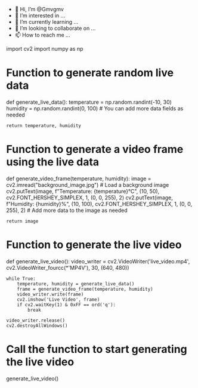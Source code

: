 - 👋 Hi, I’m @Gmvgmv
- 👀 I’m interested in ...
- 🌱 I’m currently learning ...
- 💞️ I’m looking to collaborate on ...
- 📫 How to reach me ...

<!---
Gmvgmv/Gmvgmv is a ✨ special ✨ repository because its `README.md` (this file) appears on your GitHub profile.
You can click the Preview link to take a look at your changes.
--->
import cv2
import numpy as np

# Function to generate random live data
def generate_live_data():
    temperature = np.random.randint(-10, 30)
    humidity = np.random.randint(0, 100)
    # You can add more data fields as needed

    return temperature, humidity

# Function to generate a video frame using the live data
def generate_video_frame(temperature, humidity):
    image = cv2.imread("background_image.jpg")  # Load a background image
    cv2.putText(image, f"Temperature: {temperature}°C", (10, 50), cv2.FONT_HERSHEY_SIMPLEX, 1, (0, 0, 255), 2)
    cv2.putText(image, f"Humidity: {humidity}%", (10, 100), cv2.FONT_HERSHEY_SIMPLEX, 1, (0, 0, 255), 2)
    # Add more data to the image as needed

    return image

# Function to generate the live video
def generate_live_video():
    video_writer = cv2.VideoWriter('live_video.mp4', cv2.VideoWriter_fourcc(*'MP4V'), 30, (640, 480))

    while True:
        temperature, humidity = generate_live_data()
        frame = generate_video_frame(temperature, humidity)
        video_writer.write(frame)
        cv2.imshow('Live Video', frame)
        if cv2.waitKey(1) & 0xFF == ord('q'):
            break

    video_writer.release()
    cv2.destroyAllWindows()

# Call the function to start generating the live video
generate_live_video()
